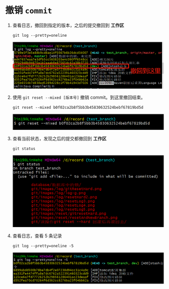 # 撤销 `commit`

1. 查看日志，撤回到指定的版本，之后的提交撤回到 **工作区**

   ```git
   git log --pretty=oneline
   ```

   ![log](../images/resetMixed/resetMixedLog.png)

2. 使用 `git reset --mixed [版本号]` 撤销 commit。到这里撤回结束。

   ```git
   git reset --mixed b0f02ca2b8f5bb3b45830632524bebf67819bd5d
   ```

   ![resetMixed](../images/resetMixed/resetMixed.png)

3. 查看当前状态，发现之后的提交都撤回到 **工作区**

   ```git
   git status
   ```

   ![status](../images/resetMixed/resetMixedStatus.png)

4. 查看日志，查看 5 条记录

   ```git
   git log --pretty=oneline -5
   ```

   ![log](../images/resetMixed/resetMixedLog2.png)